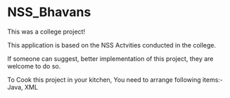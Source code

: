 # NSS_Bhavans
This was a college project!

This application is based on the NSS Actvities conducted in the college.

If someone can suggest, better implementation of this project, they are welcome to do so.

To Cook this project in your kitchen, You need to arrange following items:- Java, XML
